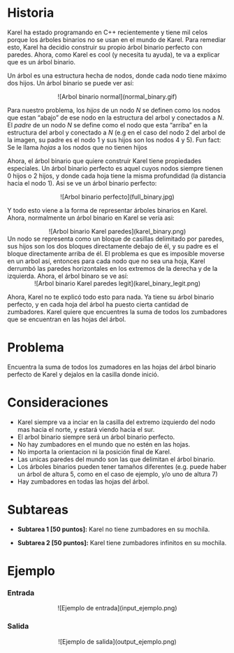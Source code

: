 # Historia

Karel ha estado programando en C++ recientemente y tiene mil celos porque los árboles binarios no se usan en el mundo de Karel. Para remediar esto, Karel ha decidio construir su propio árbol binario perfecto con paredes. Ahora, como Karel es cool (y necesita tu ayuda), te va a explicar que es un árbol binario.

Un árbol es una estructura hecha de nodos, donde cada nodo tiene máximo dos hijos. Un árbol binario se puede ver así:
<center>![Arbol binario normal](normal_binary.gif)</center>

Para nuestro problema, los *hijos* de un nodo $N$ se definen como los nodos que estan “abajo” de ese nodo en la estructura del arbol y conectados a $N$. El *padre* de un nodo $N$ se define como el nodo que esta “arriba” en la estructura del arbol y conectado a $N$ (e.g en el caso del nodo 2 del arbol de la imagen, su padre es el nodo 1 y sus hijos son los nodos 4 y 5). 
Fun fact: Se le llama *hojas* a los nodos que no tienen hijos

Ahora, el árbol binario que quiere construir Karel tiene propiedades especiales. Un árbol binario perfecto es aquel cuyos nodos siempre tienen 0 hijos o 2 hijos, y donde cada hoja tiene la misma profundidad (la distancia hacia el nodo 1).
Asi se ve un árbol binario perfecto:
<center>![Arbol binario perfecto](full_binary.jpg)</center>

Y todo esto viene a la forma de representar árboles binarios en Karel. Ahora, normalmente un árbol binario en Karel se vería asi:
<center>![Arbol binario Karel paredes](karel_binary.png)</center>
Un nodo se representa como un bloque de casillas delimitado por paredes, sus hijos son los dos bloques directamente debajo de él, y su padre es el bloque directamente arriba de él. El problema es que es imposible moverse en un arbol así, entonces para cada nodo que no sea una hoja, Karel derrumbó las paredes horizontales en los extremos de la derecha y de la izquierda. Ahora, el árbol binaro se ve así:
<center>![Arbol binario Karel paredes legit](karel_binary_legit.png)</center>

Ahora, Karel no te explicó todo esto para nada. Ya tiene su árbol binario perfecto, y en cada hoja del árbol ha puesto cierta cantidad de zumbadores. Karel quiere que encuentres la suma de todos los zumbadores que se encuentran en las hojas del árbol.

# Problema

Encuentra la suma de todos los zumadores en las hojas del árbol binario perfecto de Karel y dejalos en la casilla donde inició. 

# Consideraciones

* Karel siempre va a inciar en la casilla del extremo izquierdo del nodo mas hacia el norte, y estará viendo hacia el sur. 
* El arbol binario siempre será un árbol binario perfecto.
* No hay zumbadores en el mundo que no estén en las hojas.
* No importa la orientacion ni la posición final de Karel.
* Las unicas paredes del mundo son las que delimitan el árbol binario.
* Los árboles binarios pueden tener tamaños diferentes (e.g. puede haber un árbol de altura 5, como en el caso de ejemplo, y/o uno de altura 7)
* Hay zumbadores en todas las hojas del árbol.

# Subtareas

* **Subtarea 1 [50 puntos]:** Karel no tiene zumbadores en su mochila.

* **Subtarea 2 [50 puntos]:** Karel tiene zumbadores infinitos en su mochila.

# Ejemplo

### Entrada

<center>![Ejemplo de entrada](input_ejemplo.png)</center>

### Salida

<center>![Ejemplo de salida](output_ejemplo.png)</center>
